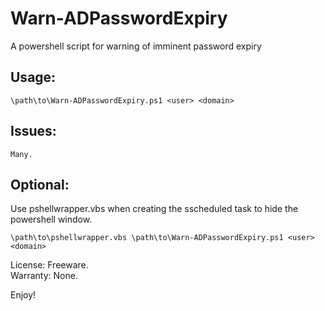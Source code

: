 Warn-ADPasswordExpiry
=====================

A powershell script for warning of imminent password expiry

## Usage:

	\path\to\Warn-ADPasswordExpiry.ps1 <user> <domain>

## Issues:

	Many.

## Optional:

Use pshellwrapper.vbs when creating the sscheduled task to hide the powershell window.

	\path\to\pshellwrapper.vbs \path\to\Warn-ADPasswordExpiry.ps1 <user> <domain>

License: Freeware.<br />Warranty: None.

Enjoy!
